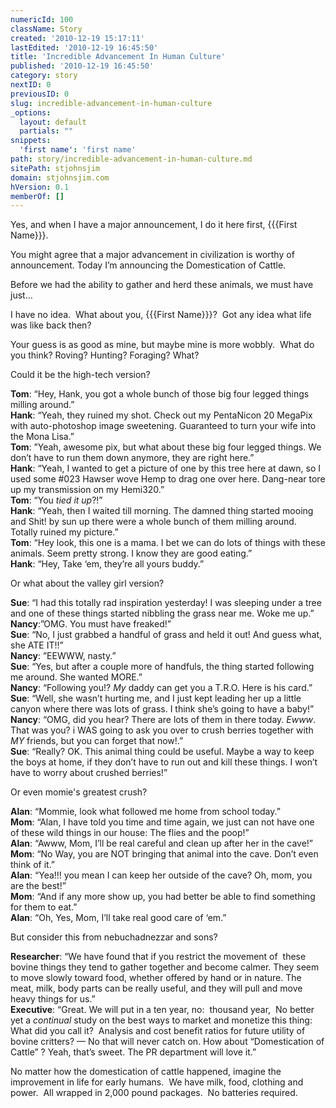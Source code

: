 ```yaml
---
numericId: 100
className: Story
created: '2010-12-19 15:17:11'
lastEdited: '2010-12-19 16:45:50'
title: 'Incredible Advancement In Human Culture'
published: '2010-12-19 16:45:50'
category: story
nextID: 0
previousID: 0
slug: incredible-advancement-in-human-culture
_options:
  layout: default
  partials: ""
snippets:
  'first name': 'first name'
path: story/incredible-advancement-in-human-culture.md
sitePath: stjohnsjim
domain: stjohnsjim.com
hVersion: 0.1
memberOf: []
---
```

Yes, and when I have a major announcement, I do it here first, {{{First Name}}}.

You might agree that a major advancement in civilization is worthy of announcement. Today I&rsquo;m announcing the Domestication of Cattle.

Before we had the ability to gather and herd these animals, we must have just&hellip;

I have no idea. &nbsp;What about you, {{{First Name}}}? &nbsp;Got any idea what life was like back then?

Your guess is as good as mine, but maybe mine is more wobbly. &nbsp;What do you think? Roving? Hunting? Foraging? What?

Could it be the high-tech version?

**Tom**: &ldquo;Hey, Hank, you got a whole bunch of those big four legged things milling around.&rdquo;   
**Hank**: &ldquo;Yeah, they ruined my shot. Check out my PentaNicon 20 MegaPix with auto-photoshop image sweetening. Guaranteed to turn your wife into the Mona Lisa.&rdquo;  
**Tom**: &rdquo;Yeah, awesome pix, but what about these big four legged things. We don&rsquo;t have to run them down anymore, they are right here.&rdquo;  
**Hank**: &ldquo;Yeah, I wanted to get a picture of one by this tree here at dawn, so I used some #023 Hawser wove Hemp to drag one over here. Dang-near tore up my transmission on my Hemi320.&rdquo;  
**Tom**: &ldquo;You _tied it up_?!&rdquo;  
**Hank**: &ldquo;Yeah, then I waited till morning. The damned thing started mooing and Shit! by sun up there were a whole bunch of them milling around. Totally ruined my picture.&rdquo;  
**Tom**: &ldquo;Hey look, this one is a mama. I bet we can do lots of things with these animals. Seem pretty strong. I know they are good eating.&rdquo;  
**Hank**: &ldquo;Hey, Take &lsquo;em, they&rsquo;re all yours buddy.&rdquo;

Or what about the valley girl version?

**Sue**: &ldquo;I had this totally rad inspiration yesterday! I was sleeping under a tree and one of these things started nibbling the grass near me. Woke me up.&rdquo;  
**Nancy**:&rdquo;OMG. You must have freaked!&rdquo;  
**Sue**: &ldquo;No, I just grabbed a handful of grass and held it out! And guess what, she ATE IT!!&rdquo;  
**Nancy**: &rdquo;EEWWW, nasty.&rdquo;  
**Sue**: &ldquo;Yes, but after a couple more of handfuls, the thing started following me around. She wanted MORE.&rdquo;  
**Nancy**: &ldquo;Following you!? _My_ daddy can get you a T.R.O. Here is his card.&rdquo;  
**Sue**: &ldquo;Well, she wasn&rsquo;t hurting me, and I just kept leading her up a little canyon where there was lots of grass. I think she&rsquo;s going to have a baby!&rdquo;  
**Nancy**: &ldquo;OMG, did you hear? There are lots of them in there today. _Ewww_. That was you? i WAS going to ask you over to crush berries together with _MY_ friends, but you can forget that now!.&rdquo;  
**Sue**: &ldquo;Really? OK. This animal thing could be useful. Maybe a way to keep the boys at home, if they don&rsquo;t have to run out and kill these things. I won&rsquo;t have to worry about crushed berries!&rdquo;

Or even momie's greatest crush?

**Alan**: &ldquo;Mommie, look what followed me home from school today.&rdquo;  
**Mom**: &ldquo;Alan, I have told you time and time again, we just can not have one of these wild things in our house: The flies and the poop!&rdquo;  
**Alan**: &ldquo;Awww, Mom, I&rsquo;ll be real careful and clean up after her in the cave!&rdquo;  
**Mom**: &ldquo;No Way, you are NOT bringing that animal into the cave. Don&rsquo;t even think of it.&rdquo;  
**Alan**: &ldquo;Yea!!! you mean I can keep her outside of the cave? Oh, mom, you are the best!&rdquo;  
**Mom**: &ldquo;And if any more show up, you had better be able to find something for them to eat.&rdquo;  
**Alan**: &ldquo;Oh, Yes, Mom, I&rsquo;ll take real good care of &lsquo;em.&rdquo;

But consider this from nebuchadnezzar and sons?

**Researcher**: &ldquo;We have found that if you restrict the movement of &nbsp;these bovine things they tend to gather together and become calmer. They seem to move slowly toward food, whether offered by hand or in nature. The meat, milk, body parts can be really useful, and they will pull and move heavy things for us.&rdquo;  
**Executive**: &ldquo;Great. We will put in a ten year, no: &nbsp;thousand year, &nbsp;No better yet a _continual_ study on the best ways to market and monetize this thing: What did you call it? &nbsp;Analysis and cost benefit ratios for future utility of bovine critters? &mdash; No that will never catch on. How about &ldquo;Domestication of Cattle&rdquo; ? Yeah, that&rsquo;s sweet. The PR department will love it.&rdquo;

  
No matter how the domestication of cattle happened, imagine the improvement in life for early humans. &nbsp;We have milk, food, clothing and power. &nbsp;All wrapped in 2,000 pound packages. &nbsp;No batteries required.&nbsp;

